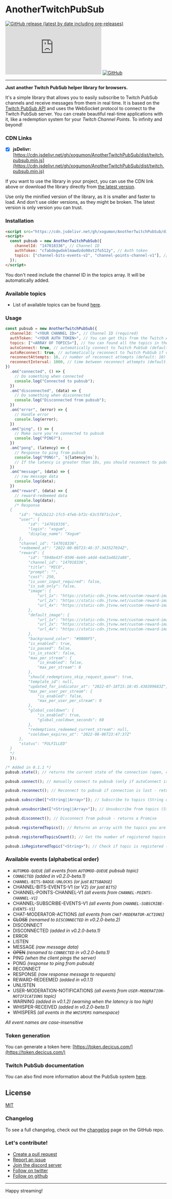 # AnotherTwitchPubSub

[![GitHub release (latest by date including pre-releases)](https://img.shields.io/github/v/release/xogumon/AnotherTwitchPubSub?color=blueviolet&include_prereleases)](https://github.com/xogumon/AnotherTwitchPubSub/releases/latest) [![Minified file size in bytes](https://img.shields.io/github/size/xogumon/AnotherTwitchPubSub/dist/twitch.pubsub.min.js)](https://github.com/xogumon/AnotherTwitchPubSub/releases/latest/download/twitch.pubsub.min.js) [![GitHub](https://img.shields.io/github/license/xogumon/AnotherTwitchPubSub)](LICENSE)

---

**Just another Twitch PubSub helper library for browsers.**

It's a simple library that allows you to easily subscribe to Twitch PubSub channels and receive messages from them in real time. It is based on the [Twitch PubSub API](https://dev.twitch.tv/docs/pubsub) and uses the WebSocket protocol to connect to the Twitch PubSub server. You can create beautiful real-time applications with it, like a redemption system for your _Twitch Channel Points_. To infinity and beyond!

### CDN Links

- [x] **jsDelivr:** [https://cdn.jsdelivr.net/gh/xogumon/AnotherTwitchPubSub/dist/twitch.pubsub.min.js](https://cdn.jsdelivr.net/gh/xogumon/AnotherTwitchPubSub/dist/twitch.pubsub.min.js)

If you want to use the library in your project, you can use the CDN link above or download the library directly from [the latest version](https://github.com/xogumon/AnotherTwitchPubSub/releases/latest/download/twitch.pubsub.min.js).

Use only the minified version of the library, as it is smaller and faster to load. And don't use older versions, as they might be broken. The latest version is only version you can trust.

### Installation

```html
<script src="https://cdn.jsdelivr.net/gh/xogumon/AnotherTwitchPubSub/dist/twitch.pubsub.min.js"></script>
<script>
  const pubsub = new AnotherTwitchPubSub({
    channelId: "147018336", // Channel ID
    authToken: "cfabdegwdoklmawdzdo98xt2fo512y", // Auth token
    topics: ["channel-bits-events-v2", "channel-points-channel-v1"], // Topics to subscribe to
  });
</script>
```

You don't need include the channel ID in the topics array. It will be automatically added.

### Available topics

- List of available topics can be found [here](https://dev.twitch.tv/docs/pubsub/#available-topics).

### Usage

```js
const pubsub = new AnotherTwitchPubSub({
  channelId: "<YOUR CHANNEL ID>", // Channel ID (required)
  authToken: "<YOUR AUTH TOKEN>", // You can get this from the Twitch API (required)
  topics: ["<ARRAY OF TOPICS>"], // You can found all the topics in the Twitch PubSub API documentation (https://dev.twitch.tv/docs/pubsub) (required) // You don't need include the channel ID in the topics array. It will be automatically added.
  autoConnect: true, // automatically connect to Twitch PubSub (default: true) - added in v0.1.1
  autoReconnect: true, // automatically reconnect to Twitch PubSub if connection is lost (default: true) - added in v0.1.1 / renamed in v0.1.2
  reconnectAttempts: 10, // number of reconnect attempts (default: 10) - added in v0.1.2
  reconnectInterval: 1000, // time between reconnect attempts (default: 1000) - added in v0.1.2
})
  .on("connected", () => {
    // Do something when connected
    console.log("Connected to pubsub");
  })
  .on("disconnected", (data) => {
    // Do something when disconnected
    console.log("Disconnected from pubsub");
  })
  .on("error", (error) => {
    // Handle error
    console.log(error);
  })
  .on("ping", () => {
    // Make sure you're connected to pubsub
    console.log("PING?");
  })
  .on("pong", (latency) => {
    // Response to ping from pubsub
    console.log("PONG!", `${latency}ms`);
    // If the latency is greater than 10s, you should reconnect to pubsub; If the autoReconnect is enabled, it will automatically reconnect.
  })
  .on("message", (data) => {
    // raw message data
    console.log(data);
  })
  .on("reward", (data) => {
    // reward-redeemed data
    console.log(data);
    /* Response
  {
      "id": "9a52b112-1fc5-4feb-bf2c-63c5f871c2c4",
      "user": {
          "id": "147018336",
          "login": "xogum",
          "display_name": "Xogum"
      },
      "channel_id": "147018336",
      "redeemed_at": "2022-08-06T23:46:37.343527034Z",
      "reward": {
          "id": "5948e43f-8506-4eb9-a4d4-4a63a4022a88",
          "channel_id": "147018336",
          "title": "MICO",
          "prompt": "",
          "cost": 250,
          "is_user_input_required": false,
          "is_sub_only": false,
          "image": {
              "url_1x": "https://static-cdn.jtvnw.net/custom-reward-images/147018336/5948e43f-8506-4eb9-a4d4-4a63a4022a88/8445a5f6-c95d-4bf2-ad3d-d48eddc501fb/custom-1.png",
              "url_2x": "https://static-cdn.jtvnw.net/custom-reward-images/147018336/5948e43f-8506-4eb9-a4d4-4a63a4022a88/8445a5f6-c95d-4bf2-ad3d-d48eddc501fb/custom-2.png",
              "url_4x": "https://static-cdn.jtvnw.net/custom-reward-images/147018336/5948e43f-8506-4eb9-a4d4-4a63a4022a88/8445a5f6-c95d-4bf2-ad3d-d48eddc501fb/custom-4.png"
          },
          "default_image": {
              "url_1x": "https://static-cdn.jtvnw.net/custom-reward-images/default-1.png",
              "url_2x": "https://static-cdn.jtvnw.net/custom-reward-images/default-2.png",
              "url_4x": "https://static-cdn.jtvnw.net/custom-reward-images/default-4.png"
          },
          "background_color": "#9B00F5",
          "is_enabled": true,
          "is_paused": false,
          "is_in_stock": false,
          "max_per_stream": {
              "is_enabled": false,
              "max_per_stream": 0
          },
          "should_redemptions_skip_request_queue": true,
          "template_id": null,
          "updated_for_indicator_at": "2022-07-18T15:10:45.438309683Z",
          "max_per_user_per_stream": {
              "is_enabled": false,
              "max_per_user_per_stream": 0
          },
          "global_cooldown": {
              "is_enabled": true,
              "global_cooldown_seconds": 60
          },
          "redemptions_redeemed_current_stream": null,
          "cooldown_expires_at": "2022-08-06T23:47:37Z"
      },
      "status": "FULFILLED"
  }
  */
  });

/* Added in 0.1.1 */
pubsub.state(); // returns the current state of the connection (open, closed, connecting, disconnected)

pubsub.connect(); // manually connect to pubsub (only if autoConnect is false) - returns a Promise that resolves when the connection is established or rejects if the connection fails

pubsub.reconnect(); // Reconnect to pubsub if connection is lost - returns a Promise

pubsub.subscribe(["<String||Array>"]); // Subscribe to topics (String or Array) - returns a Promise

pubsub.unsubscribe(["<String||Array>"]); // Unsubscribe from topics (String or Array) - returns a Promise

pubsub.disconnect(); // Disconnect from pubsub - returns a Promise

pubsub.registeredTopics(); // Returns an array with the topics you are registered to

pubsub.registeredTopicsCount(); // Get the number of registered topics (Number)

pubsub.isRegisteredTopic("<String>"); // Check if topic is registered (Boolean)
```

### Available events (alphabetical order)

- `AUTOMOD-QUEUE` _(all events from `AUTOMOD-QUEUE` pubsub topic)_
- `CONNECTED` _(added in v0.2.0-beta.1)_
- `CHANNEL-BITS-BADGE-UNLOCKS` _(or just `BITSBADGE`)_
- CHANNEL-BITS-EVENTS-V1 (or V2) _(or just `BITS`)_
- CHANNEL-POINTS-CHANNEL-V1 _(all events from `CHANNEL-POINTS-CHANNEL-V1`)_
- CHANNEL-SUBSCRIBE-EVENTS-V1 _(all events from `CHANNEL-SUBSCRIBE-EVENTS-V1`)_
- CHAT-MODERATOR-ACTIONS _(all events from `CHAT-MODERATOR-ACTIONS`)_
- ~~CLOSE~~ _(renamed to `DISCONNECTED` in v0.2.0-beta.2)_
- DISCONNECT
- DISCONNECTED _(added in v0.2.0-beta.1)_
- ERROR
- LISTEN
- MESSAGE _(raw message data)_
- ~~OPEN~~ _(renamed to `CONNECTED` in v0.2.0-beta.1)_
- PING _(when the client pings the server)_
- PONG _(response to ping from pubsub)_
- RECONNECT
- RESPONSE _(raw response message to requests)_
- REWARD-REDEEMED _(added in v0.1.1)_
- UNLISTEN
- USER-MODERATION-NOTIFICATIONS _(all events from `USER-MODERATION-NOTIFICATIONS` topic)_
- WARNING _(added in v0.1.2)_ _(warning when the latency is too high)_
- WHISPER-RECEIVED _(added in v0.2.0-beta.1)_
- WHISPERS _(all events in the `WHISPERS` namespace)_

_All event names are case-insensitive_

### Token generation

You can generate a token here: [https://token.decicus.com/](https://token.decicus.com/)

### Twitch PubSub documentation

You can also find more information about the PubSub system [here](https://dev.twitch.tv/docs/pubsub/).

## License

[MIT](LICENSE)

### Changelog

To see a full changelog, check out the [changelog](CHANGELOG.md) page on the GitHub repo.

### Let's contribute!

- [Create a pull request](https://github.com/xogumon/AnotherTwitchPubSub/pulls)
- [Report an issue](https://github.com/xogumon/AnotherTwitchPubSub/issues)
- [Join the discord server](https://discord.gg/as7YwYx2wm)
- [Follow on twitter](https://twitter.com/xogumon)
- [Follow on github](https://github.com/xogumon)

---

Happy streaming!
